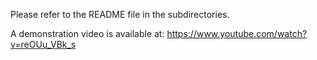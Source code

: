 Please refer to the README file in the subdirectories.

A demonstration video is available at: https://www.youtube.com/watch?v=reOUu_VBk_s
